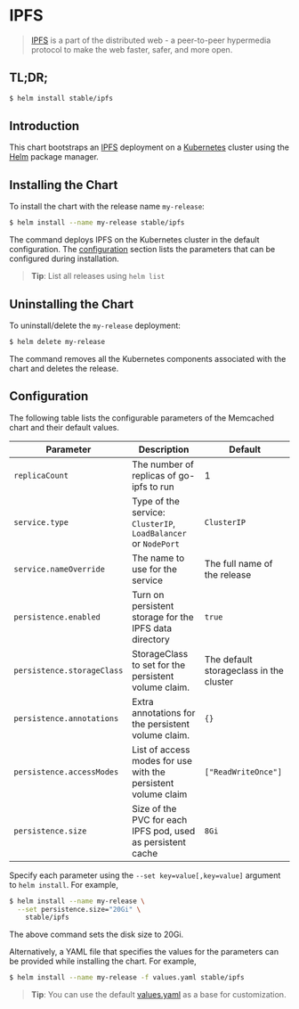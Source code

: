 # IPFS

> [IPFS](https://ipfs.io/) is a part of the distributed web - a peer-to-peer hypermedia protocol to make the web faster, safer, and more open.

## TL;DR;

```bash
$ helm install stable/ipfs
```

## Introduction

This chart bootstraps an [IPFS](https://ipfs.io) deployment on a [Kubernetes](http://kubernetes.io) cluster using the [Helm](https://helm.sh) package manager.

## Installing the Chart

To install the chart with the release name `my-release`:

```bash
$ helm install --name my-release stable/ipfs
```

The command deploys IPFS on the Kubernetes cluster in the default configuration. The [configuration](#configuration) section lists the parameters that can be configured during installation.

> **Tip**: List all releases using `helm list`

## Uninstalling the Chart

To uninstall/delete the `my-release` deployment:

```bash
$ helm delete my-release
```

The command removes all the Kubernetes components associated with the chart and deletes the release.

## Configuration

The following table lists the configurable parameters of the Memcached chart and their default values.

| Parameter | Description | Default |
|-----------|-------------|---------|
| `replicaCount` | The number of replicas of go-ipfs to run | 1 |
| `service.type` | Type of the service: `ClusterIP`, `LoadBalancer` or `NodePort` | `ClusterIP` |
| `service.nameOverride` | The name to use for the service | The full name of the release |
| `persistence.enabled` | Turn on persistent storage for the IPFS data directory | `true` |
| `persistence.storageClass` | StorageClass to set for the persistent volume claim.  | The default storageclass in the cluster|
| `persistence.annotations` | Extra annotations for the persistent volume claim. | `{}` |
| `persistence.accessModes` | List of access modes for use with the persistent volume claim | `["ReadWriteOnce"]` |
| `persistence.size` | Size of the PVC for each IPFS pod, used as persistent cache | `8Gi`  |

Specify each parameter using the `--set key=value[,key=value]` argument to `helm install`. For example,

```bash
$ helm install --name my-release \
  --set persistence.size="20Gi" \
    stable/ipfs
```

The above command sets the disk size to 20Gi.

Alternatively, a YAML file that specifies the values for the parameters can be provided while installing the chart. For example,

```bash
$ helm install --name my-release -f values.yaml stable/ipfs
```

> **Tip**: You can use the default [values.yaml](values.yaml) as a base for customization.
